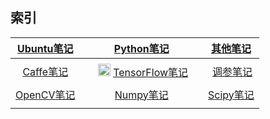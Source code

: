 **索引**
---


[Ubuntu笔记](https://github.com/JNingWei/Notebook/blob/master/Bookshelf/Ubuntu-Notebook/Ubuntu-Notebook.md) |  | [Python笔记](https://github.com/JNingWei/Notebook/blob/master/Bookshelf/Python-Notebook/Python-Notebook.md) |  | [其他笔记](https://github.com/JNingWei/Notebook/blob/master/Bookshelf/Others-Notebook/Others-Notebook.md)
:----: | :----: | :----: | :----: | :----: 
 |  |  |  | 
[Caffe笔记](https://github.com/JNingWei/Notebook/blob/master/Bookshelf/Caffe-Notebook/Caffe-Notebook.md)  |  |  <img src="https://avatars2.githubusercontent.com/u/15658638?v=3&s=200" width="20" height="20" alt="TF"/> [TensorFlow笔记](https://github.com/JNingWei/Notebook/blob/master/Bookshelf/TensorFlow-Notebook/TensorFlow-Notebook.md)  |  |  [调参笔记](https://github.com/JNingWei/Notebook/blob/master/Bookshelf/Tunning-Notebook/Tunning-Notebook.md)
 |  |  |  | 
[OpenCV笔记](https://github.com/JNingWei/Notebook/blob/master/Bookshelf/OpenCV-Notebook/OpenCV-Notebook.md)  |  | [Numpy笔记](https://github.com/JNingWei/Notebook/blob/master/Bookshelf/Numpy-Notebook/Numpy-Notebook.md) |  | [Scipy笔记](https://github.com/JNingWei/Notebook/blob/master/Bookshelf/Scipy-Notebook/Scipy-Notebook.md)
 |  |  |  | 


